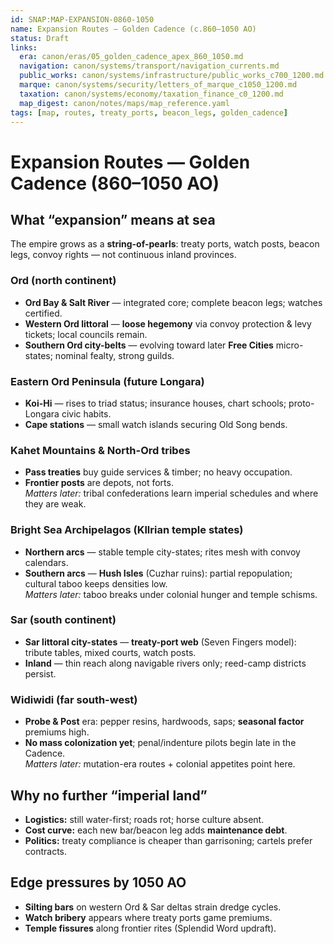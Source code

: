 ```yaml
---
id: SNAP:MAP-EXPANSION-0860-1050
name: Expansion Routes — Golden Cadence (c.860–1050 AO)
status: Draft
links:
  era: canon/eras/05_golden_cadence_apex_860_1050.md
  navigation: canon/systems/transport/navigation_currents.md
  public_works: canon/systems/infrastructure/public_works_c700_1200.md
  marque: canon/systems/security/letters_of_marque_c1050_1200.md
  taxation: canon/systems/economy/taxation_finance_c0_1200.md
  map_digest: canon/notes/maps/map_reference.yaml
tags: [map, routes, treaty_ports, beacon_legs, golden_cadence]
---
```


# Expansion Routes — Golden Cadence (860–1050 AO)

## What “expansion” means at sea
The empire grows as a **string-of-pearls**: treaty ports, watch posts, beacon legs, convoy rights — not continuous inland provinces.

### Ord (north continent)
- **Ord Bay & Salt River** — integrated core; complete beacon legs; watches certified.  
- **Western Ord littoral** — **loose hegemony** via convoy protection & levy tickets; local councils remain.  
- **Southern Ord city-belts** — evolving toward later **Free Cities** micro-states; nominal fealty, strong guilds.

### Eastern Ord Peninsula (future Longara)
- **Koi-Hi** — rises to triad status; insurance houses, chart schools; proto-Longara civic habits.  
- **Cape stations** — small watch islands securing Old Song bends.

### Kahet Mountains & North-Ord tribes
- **Pass treaties** buy guide services & timber; no heavy occupation.  
- **Frontier posts** are depots, not forts.  
  *Matters later:* tribal confederations learn imperial schedules and where they are weak.

### Bright Sea Archipelagos (Kllrian temple states)
- **Northern arcs** — stable temple city-states; rites mesh with convoy calendars.  
- **Southern arcs** — **Hush Isles** (Cuzhar ruins): partial repopulation; cultural taboo keeps densities low.  
  *Matters later:* taboo breaks under colonial hunger and temple schisms.

### Sar (south continent)
- **Sar littoral city-states** — **treaty-port web** (Seven Fingers model): tribute tables, mixed courts, watch posts.  
- **Inland** — thin reach along navigable rivers only; reed-camp districts persist.

### Widiwidi (far south-west)
- **Probe & Post** era: pepper resins, hardwoods, saps; **seasonal factor** premiums high.  
- **No mass colonization yet**; penal/indenture pilots begin late in the Cadence.  
  *Matters later:* mutation-era routes + colonial appetites point here.

## Why no further “imperial land”
- **Logistics:** still water-first; roads rot; horse culture absent.  
- **Cost curve:** each new bar/beacon leg adds **maintenance debt**.  
- **Politics:** treaty compliance is cheaper than garrisoning; cartels prefer contracts.

## Edge pressures by 1050 AO
- **Silting bars** on western Ord & Sar deltas strain dredge cycles.  
- **Watch bribery** appears where treaty ports game premiums.  
- **Temple fissures** along frontier rites (Splendid Word updraft).

